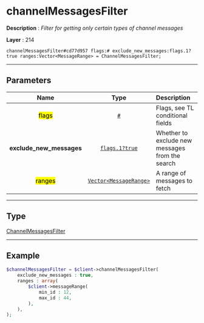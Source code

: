# channelMessagesFilter

**Description** : *Filter for getting only certain types of channel messages*

**Layer** : 214

```tl
channelMessagesFilter#cd77d957 flags:# exclude_new_messages:flags.1?true ranges:Vector<MessageRange> = ChannelMessagesFilter;
```

---

## Parameters

| Name | Type | Description |
| :---: | :---: | :--- |
| <mark>flags</mark> | [`#`](type/#) | Flags, see TL conditional fields |
| **exclude_new_messages** | [`flags.1?true`](type/true) | Whether to exclude new messages from the search |
| <mark>ranges</mark> | [`Vector<MessageRange>`](type/MessageRange) | A range of messages to fetch |

---

## Type

[ChannelMessagesFilter](type/ChannelMessagesFilter)

---

## Example

```php
$channelMessagesFilter = $client->channelMessagesFilter(
	exclude_new_messages : true,
	ranges : array(
		$client->messageRange(
			min_id : 12,
			max_id : 44,
		),
	),
);
```